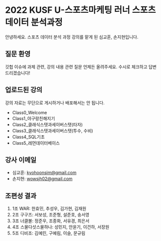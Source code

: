 # 2022 KUSF U-스포츠마케팅 러너 스포츠데이터 분석과정

안녕하세요. 스포츠 데이터 분석 과정 강의를 맡게 된 심교훈, 손지현입니다.

## 질문 환영
깃헙 이슈에 과제 관련, 강의 내용 관련 질문 언제든 올려주세요. 
수시로 체크하고 답변드리겠습니다!

## 업로드된 강의
강의 자료는 무단으로 게시하거나 배포해서는 안 됩니다. 
- Class0_Welcome
- Class1_야구랑친해지기
- Class2_클래식스탯과세이버스탯(타자)
- Class3_클래식스탯과세이버스탯(투수, 수비)
- Class4_SQL기초
- Class5_레먼데이터베이스 


## 강사 이메일
- 심교훈: kyohoonsim@gmail.com
- 손지현: wowsjh02@gmail.com


## 조편성 결과
1. 1조 WAR: 한효민, 추성우, 김가현, 김재원
2. 2조 구구즈: 서보성, 조준형, 설준호, 송서영
3. 3조 너클볼: 정준우, 조종화, 서유경, 최은서
4. 4조 스물다섯스물하나: 성민지, 안윤기, 이건하, 서장원
5. 5조 디비조: 김예린, 구예림, 이슬, 문규림
